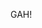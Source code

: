 GAH!


<!--
**absort-io/absort-io** is a ✨ _special_ ✨ repository because its `README.md` (this file) appears on your GitHub profile.
-->
